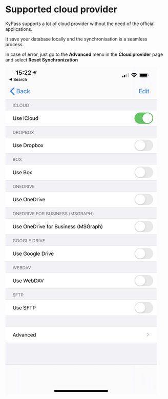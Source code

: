 # Supported cloud provider

KyPass supports a lot of cloud provider without the need of the official applications.

It save your database locally and  the synchronisation is a seamless process.

In case of error, just go to the **Advanced** menu in the **Cloud provider** page and select **Reset Synchronization**

![Cloud provider page](../../.gitbook/assets/image%20%288%29.png)



